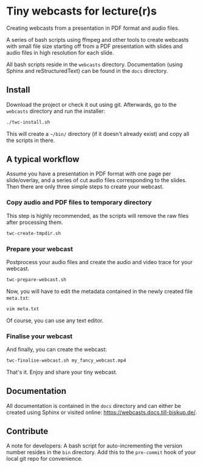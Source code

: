 # Tiny webcasts for lecture(r)s

Creating webcasts from a presentation in PDF format and audio files.

A series of bash scripts using ffmpeg and other tools to create webcasts with small file size starting off from a PDF presentation with slides and audio files in high resolution for each slide.

All bash scripts reside in the `webcasts` directory. Documentation (using Sphinx and reStructuredText) can be found in the `docs` directory.


## Install

Download the project or check it out using git. Afterwards, go to the `webcasts` directory and run the installer:

```bash
./twc-install.sh
```

This will create a `~/bin/` directory (if it doesn't already exist) and copy all the scripts in there.


## A typical workflow

Assume you have a presentation in PDF format with one page per slide/overlay, and a series of cut audio files corresponding to the slides. Then there are only three simple steps to create your webcast.

### Copy audio and PDF files to temporary directory

This step is highly recommended, as the scripts will remove the raw files after processing them.

```bash
twc-create-tmpdir.sh
```


### Prepare your webcast

Postprocess your audio files and create the audio and video trace for your webcast.

```bash
twc-prepare-webcast.sh
```

Now, you will have to edit the metadata contained in the newly created file `meta.txt`:

```bash
vim meta.txt
```

Of course, you can use any text editor.


### Finalise your webcast

And finally, you can create the webcast:

```bash
twc-finalise-webcast.sh my_fancy_webcast.mp4
```

That's it. Enjoy and share your tiny webcast.


## Documentation

All documentation is contained in the `docs` directory and can either be created using Sphinx or visited online: https://webcasts.docs.till-biskup.de/.


## Contribute

A note for developers: A bash script for auto-incrementing the version number resides in the `bin` directory. Add this to the `pre-commit` hook of your local git repo for convenience.
